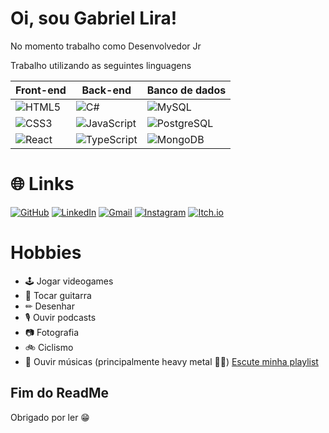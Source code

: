 
# Oi, sou Gabriel Lira!

No momento trabalho como Desenvolvedor Jr

Trabalho utilizando as seguintes linguagens

|Front-end| Back-end|Banco de dados|
|---------|---------|--------------|
![HTML5](https://img.shields.io/badge/HTML5-E34F26?style=for-the-badge&logo=html5&logoColor=white) | ![C#](https://img.shields.io/badge/C%23-8e23ab?style=for-the-badge&logo=visual-studio&logoColor=white) | ![MySQL](https://img.shields.io/badge/MySQL-00000F?style=for-the-badge&logo=mysql&logoColor=white)
![CSS3](https://img.shields.io/badge/CSS3-1572B6?style=for-the-badge&logo=css3&logoColor=white) | ![JavaScript](https://img.shields.io/badge/JavaScript-F7DF1E?style=for-the-badge&logo=javascript&logoColor=black) | ![PostgreSQL](https://img.shields.io/badge/PostgreSQL-000?style=for-the-badge&logo=postgresql)
![React](https://img.shields.io/badge/react-%2320232a.svg?style=for-the-badge&logo=react&logoColor=%2361DAFB) | ![TypeScript](https://img.shields.io/badge/typescript-%23007ACC.svg?style=for-the-badge&logo=typescript&logoColor=white) | ![MongoDB](https://img.shields.io/badge/MongoDB-%234ea94b.svg?style=for-the-badge&logo=mongodb&logoColor=white)


# 🌐 Links
[![GitHub](https://img.shields.io/badge/GitHub-100000?style=for-the-badge&logo=github&logoColor=white)](https://github.com/liragp11)
[![LinkedIn](https://img.shields.io/badge/LinkedIn-0077B5?style=for-the-badge&logo=linkedin&logoColor=white)](https://www.linkedin.com/in/gabriel-lira-dev/)
[![Gmail](https://img.shields.io/badge/Gmail-333333?style=for-the-badge&logo=gmail&logoColor=red)](mailto:gabrielpaesdelira@gmail.com)
[![Instagram](https://img.shields.io/badge/-@liragp11-%23E4405F?style=for-the-badge&logo=instagram&logoColor=white)](https://www.instagram.com/liragp11/)
[![Itch.io](https://img.shields.io/badge/Itch-%23FF0B34.svg?style=for-the-badge&logo=Itch.io&logoColor=white)](https://liragp11.itch.io/)

# Hobbies

- 🕹 Jogar videogames
- 🎸 Tocar guitarra
- ✏ Desenhar
- 🎙 Ouvir podcasts
- 📷 Fotografia
- 🚲 Ciclismo
- 🎵 Ouvir músicas (principalmente heavy metal 🤘😁) [Escute minha playlist](https://open.spotify.com/playlist/0eHm1P39fk7Uu1j7Upb7N9)

## Fim do ReadMe

Obrigado por ler 😁
